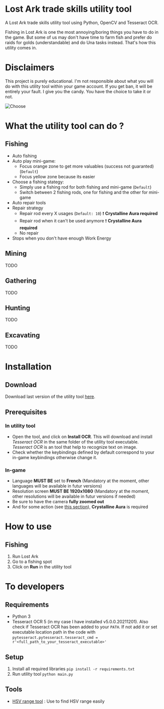 # Lost Ark trade skills utility tool
A Lost Ark trade skills utility tool using Python, OpenCV and Tesseract OCR.

Fishing in Lost Ark is one the most annoying/boring things you have to do in the game. But some of us may don't have time to farm fish and prefer do raids for golds (understandable) and do Una tasks instead. That's how this utility comes in.


# Disclaimers
This project is purely educational. I'm not responsible about what you will do with this utility tool within your game account. If you get ban, it will be entirely your fault. I give you the candy. You have the choice to take it or not.

![Choose](https://pyxis.nymag.com/v1/imgs/4db/9a9/78f0f50285dd11bef4946bc47283e49281-pills-lede.rhorizontal.w700.jpg)


# What the utility tool can do ?
## Fishing
- Auto fishing
- Auto play mini-game:
    - Focus orange zone to get more valuables (success not guaranted) (`Default`)
    - Focus yellow zone because its easier
- Choose a fishing stategy:
    - Simply use a fishing rod for both fishing and mini-game (`Default`)
    - Switch between 2 fishing rods, one for fishing and the other for mini-game
- Auto repair tools
- Repair strategy
    - Repair rod every X usages (`Default: 10`) ❗ **Crystalline Aura required**
    - Repair rod when it can't be used anymore ❗ **Crystalline Aura required**
    - No repair
- Stops when you don't have enough Work Energy

## Mining
TODO
## Gathering
TODO
## Hunting
TODO
## Excavating
TODO


# Installation
## Download
Download last version of the utility tool [here](https://www.youtube.com/watch?v=dQw4w9WgXcQ).

## Prerequisites
### In utility tool
- Open the tool, and click on **Install OCR**. This will download and install _Tesseract OCR_ in the same folder of the utility tool executable. _Tesseract OCR_ is an tool that help to recognize text on image.
- Check whether the keybindings defined by default correspond to your in-game keybindings otherwise change it.
### In-game
- Language **MUST BE** set to **French** (Mandatory at the moment, other languages will be available in futur versions)
- Resolution screen **MUST BE 1920x1080** (Mandatory at the moment, other resolutions will be available in futur versions if needed)
- Be sure to have the camera **fully zoomed out**
- And for some action (see [this section](#What-the-utility-tool-can-do-?)), **Crystalline Aura** is required

# How to use
## Fishing
1. Run Lost Ark
2. Go to a fishing spot
3. Click on **Run** in the utility tool


# To developers

## Requirements
- Python 3
- Tesseract OCR 5 (in my case I have installed v5.0.0.20211201). Also check if Tesseract OCR has been added to your `PATH`. If not add it or set executable location path in the code with `pytesseract.pytesseract.tesseract_cmd = r'<full_path_to_your_tesseract_executable>'`

## Setup
1. Install all required libraries `pip install -r requirements.txt`
2. Run utility tool `python main.py`

## Tools
- [HSV range tool](https://github.com/hariangr/HsvRangeTool) : Use to find HSV range easily